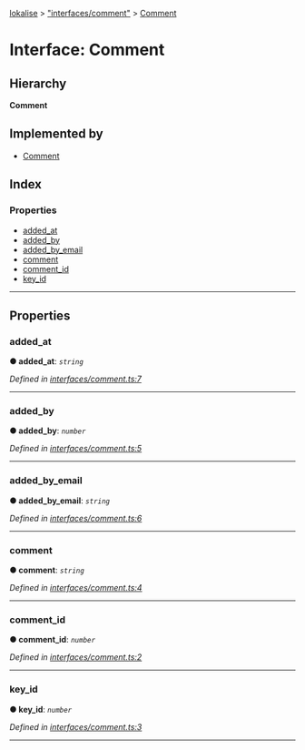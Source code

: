 [lokalise](../README.md) > ["interfaces/comment"](../modules/_interfaces_comment_.md) > [Comment](../interfaces/_interfaces_comment_.comment.md)

# Interface: Comment

## Hierarchy

**Comment**

## Implemented by

* [Comment](../classes/_models_comment_.comment.md)

## Index

### Properties

* [added_at](_interfaces_comment_.comment.md#added_at)
* [added_by](_interfaces_comment_.comment.md#added_by)
* [added_by_email](_interfaces_comment_.comment.md#added_by_email)
* [comment](_interfaces_comment_.comment.md#comment)
* [comment_id](_interfaces_comment_.comment.md#comment_id)
* [key_id](_interfaces_comment_.comment.md#key_id)

---

## Properties

<a id="added_at"></a>

###  added_at

**● added_at**: *`string`*

*Defined in [interfaces/comment.ts:7](https://github.com/lokalise/node-lokalise-api/blob/13b70eb/src/interfaces/comment.ts#L7)*

___
<a id="added_by"></a>

###  added_by

**● added_by**: *`number`*

*Defined in [interfaces/comment.ts:5](https://github.com/lokalise/node-lokalise-api/blob/13b70eb/src/interfaces/comment.ts#L5)*

___
<a id="added_by_email"></a>

###  added_by_email

**● added_by_email**: *`string`*

*Defined in [interfaces/comment.ts:6](https://github.com/lokalise/node-lokalise-api/blob/13b70eb/src/interfaces/comment.ts#L6)*

___
<a id="comment"></a>

###  comment

**● comment**: *`string`*

*Defined in [interfaces/comment.ts:4](https://github.com/lokalise/node-lokalise-api/blob/13b70eb/src/interfaces/comment.ts#L4)*

___
<a id="comment_id"></a>

###  comment_id

**● comment_id**: *`number`*

*Defined in [interfaces/comment.ts:2](https://github.com/lokalise/node-lokalise-api/blob/13b70eb/src/interfaces/comment.ts#L2)*

___
<a id="key_id"></a>

###  key_id

**● key_id**: *`number`*

*Defined in [interfaces/comment.ts:3](https://github.com/lokalise/node-lokalise-api/blob/13b70eb/src/interfaces/comment.ts#L3)*

___

